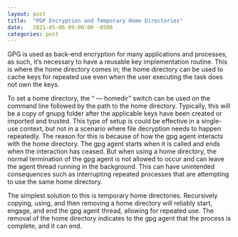 ```yaml
---
layout: post
title:  "PGP Encryption and Temporary Home Directories"
date:   2021-05-06 09:00:00 -0500
categories: post
---
```


GPG is used as back-end encryption for many applications and processes, as such, it’s necessary to have a reusable key implementation routine. This is where the home directory comes in; the home directory can be used to cache keys for repeated use even when the user executing the task does not own the keys.

To set a home directory, the “ — homedir” switch can be used on the command line followed by the path to the home directory. Typically, this will be a copy of gnupg folder after the applicable keys have been created or imported and trusted. This type of setup is could be effective in a single-use context, but not in a scenario where file decryption needs to happen repeatedly. The reason for this is because of how the gpg agent interacts with the home directory.
The gpg agent starts when it is called and ends when the interaction has ceased. But when using a home directory, the normal termination of the gpg agent is not allowed to occur and can leave the agent thread running in the background. This can have unintended consequences such as interrupting repeated processes that are attempting to use the same home directory.

The simplest solution to this is temporary home directories. Recursively copying, using, and then removing a home directory will reliably start, engage, and end the gpg agent thread, allowing for repeated use. The removal of the home directory indicates to the gpg agent that the process is complete, and it can end.